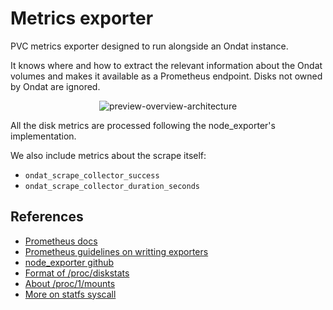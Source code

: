 # Metrics exporter

PVC metrics exporter designed to run alongside an Ondat instance.

It knows where and how to extract the relevant information about the Ondat volumes and makes it available as a Prometheus endpoint. Disks not owned by Ondat are ignored.

<p align="center">
<img src="https://user-images.githubusercontent.com/26963810/158974781-f06883cc-0bdc-4c90-b24b-22da61b1cab7.png" alt="preview-overview-architecture" />
</p>

All the disk metrics are processed following the node_exporter's implementation.

We also include metrics about the scrape itself:
- `ondat_scrape_collector_success`
- `ondat_scrape_collector_duration_seconds`

## References
 - [Prometheus docs](https://prometheus.io/docs/introduction/overview/)
 - [Prometheus guidelines on writting exporters](https://prometheus.io/docs/instrumenting/writing_exporters/)
 - [node_exporter github](https://github.com/prometheus/node_exporter)
 - [Format of /proc/diskstats](https://www.kernel.org/doc/Documentation/ABI/testing/procfs-diskstats)
 - [About /proc/1/mounts](https://man7.org/linux/man-pages/man5/fstab.5.html)
 - [More on statfs syscall](https://man7.org/linux/man-pages/man2/statfs.2.html)
